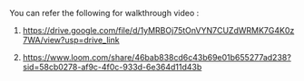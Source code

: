You can refer the following for walkthrough video : 
1. https://drive.google.com/file/d/1yMRBOj75tOnVYN7CUZdWRMK7G4K0z7WA/view?usp=drive_link

2. https://www.loom.com/share/46bab838cd6c43b69e01b655277ad238?sid=58cb0278-af9c-4f0c-933d-6e364d11d43b
